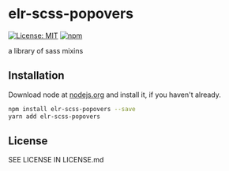 # elr-scss-popovers

[![License: MIT](https://img.shields.io/badge/License-MIT-yellow.svg)](https://opensource.org/licenses/MIT)
[![npm](https://img.shields.io/npm/dm/elr-scss-popovers.svg?style=flat)](https://npmjs.com/package/elr-scss-popovers)

a library of sass mixins

## Installation

Download node at [nodejs.org](http://nodejs.org) and install it, if you haven't already.

```sh
npm install elr-scss-popovers --save
yarn add elr-scss-popovers
```

## License

SEE LICENSE IN LICENSE.md
